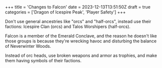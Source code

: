 +++
title = 'Changes to Falcon'
date = 2023-12-13T13:51:50Z
draft = true
categories = ['Dragon of Icespire Peak', 'Player Safety']
+++

Don't use general ancestries like "orcs" and "half-orcs", instead use their factions: Icespire Clan (orcs) and Talos Worshipers (half-orcs).

Falcon is a member of the Emerald Conclave, and the reason he doesn't like those groups is because they're wrecking havoc and disturbing the balance of Neverwinter Woods.

Instead of orc heads, use broken weapons and armor as trophies, and make them having symbols of their factions.

